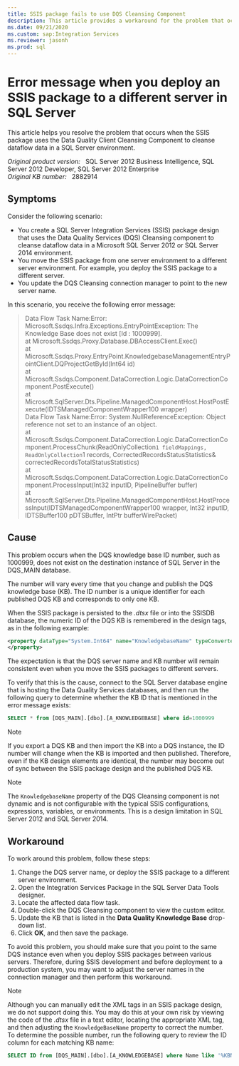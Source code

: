 ```yaml
---
title: SSIS package fails to use DQS Cleansing Component
description: This article provides a workaround for the problem that occurs when the SSIS package uses the Data Quality Client Cleansing Component to cleanse dataflow data in a SQL Server environment.
ms.date: 09/21/2020
ms.custom: sap:Integration Services
ms.reviewer: jasonh
ms.prod: sql
---
```

# Error message when you deploy an SSIS package to a different server in SQL Server

This article helps you resolve the problem that occurs when the SSIS package uses the Data Quality Client Cleansing Component to cleanse dataflow data in a SQL Server environment.

_Original product version:_ &nbsp; SQL Server 2012 Business Intelligence, SQL Server 2012 Developer, SQL Server 2012 Enterprise  
_Original KB number:_ &nbsp; 2882914

## Symptoms

Consider the following scenario:

- You create a SQL Server Integration Services (SSIS) package design that uses the Data Quality Services (DQS) Cleansing component to cleanse dataflow data in a Microsoft SQL Server 2012 or SQL Server 2014 environment.
- You move the SSIS package from one server environment to a different server environment. For example, you deploy the SSIS package to a different server.
- You update the DQS Cleansing connection manager to point to the new server name.

In this scenario, you receive the following error message:

> Data Flow Task Name:Error: Microsoft.Ssdqs.Infra.Exceptions.EntryPointException: The Knowledge Base does not exist [Id : 1000999].  
at Microsoft.Ssdqs.Proxy.Database.DBAccessClient.Exec()  
at Microsoft.Ssdqs.Proxy.EntryPoint.KnowledgebaseManagementEntryPointClient.DQProjectGetById(Int64 id)  
at Microsoft.Ssdqs.Component.DataCorrection.Logic.DataCorrectionComponent.PostExecute()  
at Microsoft.SqlServer.Dts.Pipeline.ManagedComponentHost.HostPostExecute(IDTSManagedComponentWrapper100 wrapper)  
Data Flow Task Name:Error: System.NullReferenceException: Object reference not set to an instance of an object.  
at Microsoft.Ssdqs.Component.DataCorrection.Logic.DataCorrectionComponent.ProcessChunk(ReadOnlyCollection`1 fieldMappings, ReadOnlyCollection`1 records, CorrectedRecordsStatusStatistics& correctedRecordsTotalStatusStatistics)  
at Microsoft.Ssdqs.Component.DataCorrection.Logic.DataCorrectionComponent.ProcessInput(Int32 inputID, PipelineBuffer buffer)  
at Microsoft.SqlServer.Dts.Pipeline.ManagedComponentHost.HostProcessInput(IDTSManagedComponentWrapper100 wrapper, Int32 inputID, IDTSBuffer100 pDTSBuffer, IntPtr bufferWirePacket)

## Cause

This problem occurs when the DQS knowledge base ID number, such as 1000999, does not exist on the destination instance of SQL Server in the DQS_MAIN database.

The number will vary every time that you change and publish the DQS knowledge base (KB). The ID number is a unique identifier for each published DQS KB and corresponds to only one KB.

When the SSIS package is persisted to the *.dtsx* file or into the SSISDB database, the numeric ID of the DQS KB is remembered in the design tags, as in the following example:

```xml
<property dataType="System.Int64" name="KnowledgebaseName" typeConverter="NOTBROWSABLE">1000999
</property>
```

The expectation is that the DQS server name and KB number will remain consistent even when you move the SSIS packages to different servers.

To verify that this is the cause, connect to the SQL Server database engine that is hosting the Data Quality Services databases, and then run the following query to determine whether the KB ID that is mentioned in the error message exists:

```sql
SELECT * from [DQS_MAIN].[dbo].[A_KNOWLEDGEBASE] where id=1000999
```

> [!NOTE]
> If you export a DQS KB and then import the KB into a DQS instance, the ID number will change when the KB is imported and then published. Therefore, even if the KB design elements are identical, the number may become out of sync between the SSIS package design and the published DQS KB.

> [!NOTE]
> The `KnowledgebaseName` property of the DQS Cleansing component is not dynamic and is not configurable with the typical SSIS configurations, expressions, variables, or environments. This is a design limitation in SQL Server 2012 and SQL Server 2014.

## Workaround

To work around this problem, follow these steps:

1. Change the DQS server name, or deploy the SSIS package to a different server environment.
2. Open the Integration Services Package in the SQL Server Data Tools designer.
3. Locate the affected data flow task.
4. Double-click the DQS Cleansing component to view the custom editor.
5. Update the KB that is listed in the **Data Quality Knowledge Base**  drop-down list.
6. Click **OK**, and then save the package.

To avoid this problem, you should make sure that you point to the same DQS instance even when you deploy SSIS packages between various servers. Therefore, during SSIS development and before deployment to a production system, you may want to adjust the server names in the connection manager and then perform this workaround.

> [!NOTE]
> Although you can manually edit the XML tags in an SSIS package design, we do not support doing this. You may do this at your own risk by viewing the code of the *.dtsx* file in a text editor, locating the appropriate XML tag, and then adjusting the `KnowledgeBaseName` property to correct the number. To determine the possible number, run the following query to review the ID column for each matching KB name:

```sql
SELECT ID from [DQS_MAIN].[dbo].[A_KNOWLEDGEBASE] where Name like '%KBName%'
```
